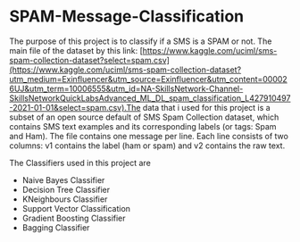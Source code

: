 # SPAM-Message-Classification
The purpose of this project is to classify if a SMS is a SPAM or not. The main file of the dataset by this link: [https://www.kaggle.com/uciml/sms-spam-collection-dataset?select=spam.csv](https://www.kaggle.com/uciml/sms-spam-collection-dataset?utm_medium=Exinfluencer&utm_source=Exinfluencer&utm_content=000026UJ&utm_term=10006555&utm_id=NA-SkillsNetwork-Channel-SkillsNetworkQuickLabsAdvanced_ML_DL_spam_classification_L427910497-2021-01-01&select=spam.csv).The data that i used for this project is a subset of an open source default of SMS Spam Collection dataset, which contains SMS text examples and its corresponding labels (or tags: Spam and Ham). The file contains one message per line. Each line consists of two columns: v1 contains the label (ham or spam) and v2 contains the raw text.

The Classifiers used in this project are
* Naive Bayes Classifier
* Decision Tree Classifier
* KNeighbours Classifier
* Support Vector Classification
* Gradient Boosting Classifier
* Bagging Classifier

